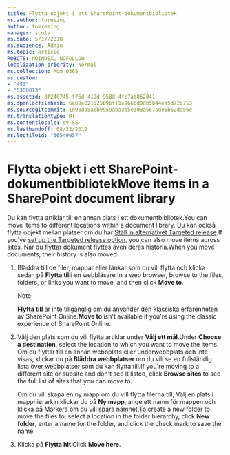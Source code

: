 ```yaml
---
title: Flytta objekt i ett SharePoint-dokumentbibliotek
ms.author: toresing
author: tomresing
manager: scotv
ms.date: 5/17/2018
ms.audience: Admin
ms.topic: article
ROBOTS: NOINDEX, NOFOLLOW
localization_priority: Normal
ms.collection: Adm_O365
ms.custom:
- "453"
- "5300013"
ms.assetid: 8f240745-f75d-412d-9588-4fc7ad862041
ms.openlocfilehash: 6e68e021525b9bff1c9666d0db5b44ea5d72c753
ms.sourcegitcommit: 1d98db8acb9959aba3b5e308a567ade6b62da56c
ms.translationtype: MT
ms.contentlocale: sv-SE
ms.lasthandoff: 08/22/2019
ms.locfileid: "36549057"
---
```

# <a name="move-items-in-a-sharepoint-document-library"></a><span data-ttu-id="0b5dd-102">Flytta objekt i ett SharePoint-dokumentbibliotek</span><span class="sxs-lookup"><span data-stu-id="0b5dd-102">Move items in a SharePoint document library</span></span>

<span data-ttu-id="0b5dd-103">Du kan flytta artiklar till en annan plats i ett dokumentbibliotek.</span><span class="sxs-lookup"><span data-stu-id="0b5dd-103">You can move items to different locations within a document library.</span></span> <span data-ttu-id="0b5dd-104">Du kan också flytta objekt mellan platser om du har [Ställ in alternativet Targeted release](https://go.microsoft.com/fwlink/?linkid=622980).</span><span class="sxs-lookup"><span data-stu-id="0b5dd-104">If you've [set up the Targeted release option](https://go.microsoft.com/fwlink/?linkid=622980), you can also move items across sites.</span></span> <span data-ttu-id="0b5dd-105">När du flyttar dokument flyttas även deras historia.</span><span class="sxs-lookup"><span data-stu-id="0b5dd-105">When you move documents, their history is also moved.</span></span>
  
1. <span data-ttu-id="0b5dd-106">Bläddra till de filer, mappar eller länkar som du vill flytta och klicka sedan på **Flytta till**i en webbläsare.</span><span class="sxs-lookup"><span data-stu-id="0b5dd-106">In a web browser, browse to the files, folders, or links you want to move, and then click **Move to**.</span></span>

    > [!NOTE]
    > <span data-ttu-id="0b5dd-107">**Flytta till** är inte tillgänglig om du använder den klassiska erfarenheten av SharePoint Online.</span><span class="sxs-lookup"><span data-stu-id="0b5dd-107">**Move to** isn't available if you're using the classic experience of SharePoint Online.</span></span>
  
2. <span data-ttu-id="0b5dd-108">Välj den plats som du vill flytta artiklar under **Välj ett mål**.</span><span class="sxs-lookup"><span data-stu-id="0b5dd-108">Under **Choose a destination**, select the location to which you want to move the items.</span></span> <span data-ttu-id="0b5dd-109">Om du flyttar till en annan webbplats eller underwebbplats och inte visas, klickar du på **Bläddra webbplatser** om du vill se en fullständig lista över webbplatser som du kan flytta till.</span><span class="sxs-lookup"><span data-stu-id="0b5dd-109">If you're moving to a different site or subsite and don't see it listed, click **Browse sites** to see the full list of sites that you can move to.</span></span>

    <span data-ttu-id="0b5dd-110">Om du vill skapa en ny mapp om du vill flytta filerna till, Välj en plats i mapphierarkin klickar du på **Ny mapp**, ange ett namn för mappen och klicka på Markera om du vill spara namnet.</span><span class="sxs-lookup"><span data-stu-id="0b5dd-110">To create a new folder to move the files to, select a location in the folder hierarchy, click **New folder**, enter a name for the folder, and click the check mark to save the name.</span></span>

3. <span data-ttu-id="0b5dd-111">Klicka på **Flytta hit**.</span><span class="sxs-lookup"><span data-stu-id="0b5dd-111">Click **Move here**.</span></span>
